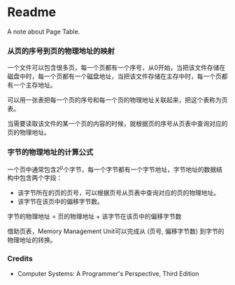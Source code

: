 # Readme
A note about Page Table.

### 从页的序号到页的物理地址的映射

一个文件可以包含很多页，每一个页都有一个序号，从0开始，当把该文件存储在磁盘中时，每一个页都有一个磁盘地址，当把该文件存储在主存中时，每一个页都有一个主存地址。

可以用一张表把每一个页的序号和每一个页的物理地址关联起来，把这个表称为页表。

当需要读取该文件的某一个页的内容的时候，就根据页的序号从页表中查询对应的页的物理地址。

### 字节的物理地址的计算公式

一个页中通常包含2<sup>p</sup>个字节，每一个字节都有一个字节地址，字节地址的数据结构中包含两个字段：
- 该字节所在的页的页号，可以根据页号从页表中查询对应的页的物理地址。
- 该字节在该页中的偏移字节数。

字节的物理地址 = 页的物理地址 + 该字节在该页中的偏移字节数

借助页表，Memory Management Unit可以完成从 (页号, 偏移字节数) 到字节的物理地址的转换。

### Credits
- Computer Systems: A Programmer's Perspective, Third Edition
